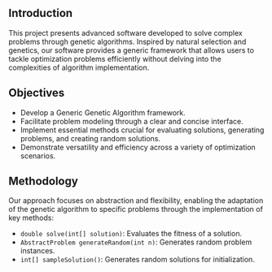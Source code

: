 ## Introduction
This project presents advanced software developed to solve complex problems through genetic algorithms. Inspired by natural selection and genetics, our software provides a generic framework that allows users to tackle optimization problems efficiently without delving into the complexities of algorithm implementation.

## Objectives
- Develop a Generic Genetic Algorithm framework.
- Facilitate problem modeling through a clear and concise interface.
- Implement essential methods crucial for evaluating solutions, generating problems, and creating random solutions.
- Demonstrate versatility and efficiency across a variety of optimization scenarios.

## Methodology
Our approach focuses on abstraction and flexibility, enabling the adaptation of the genetic algorithm to specific problems through the implementation of key methods:
- `double solve(int[] solution)`: Evaluates the fitness of a solution.
- `AbstractProblem generateRandom(int n)`: Generates random problem instances.
- `int[] sampleSolution()`: Generates random solutions for initialization.

